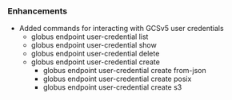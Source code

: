 ### Enhancements

* Added commands for interacting with GCSv5 user credentials
    * globus endpoint user-credential list
    * globus endpoint user-credential show
    * globus endpoint user-credential delete
    * globus endpoint user-credential create
        * globus endpoint user-credential create from-json
        * globus endpoint user-credential create posix
        * globus endpoint user-credential create s3
